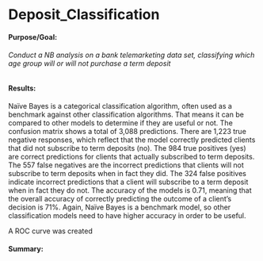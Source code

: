 # Deposit_Classification
 #### Purpose/Goal: 
 ###### Conduct a NB analysis on a bank telemarketing data set, classifying which age group will or will not purchase a term deposit

#### Results: 
Naïve Bayes is a categorical classification algorithm, often used as a benchmark against other classification algorithms. That means it can be compared to other models to determine if they are useful or not.
The confusion matrix shows a total of 3,088 predictions. There are 1,223 true negative responses, which reflect that the model correctly predicted clients that did not subscribe to term deposits (no). The 984 true positives (yes) are correct predictions for clients that actually subscribed to term deposits. The 557 false negatives are the incorrect predictions that clients will not subscribe to term deposits when in fact they did. The 324 false positives indicate incorrect predictions that a client will subscribe to a term deposit when in fact they do not. The accuracy of the models is 0.71, meaning that the overall accuracy of correctly predicting the outcome of a client’s decision is 71%. Again, Naïve Bayes is a benchmark model, so other classification models need to have higher accuracy in order to be useful.  

A ROC curve was created 




#### Summary:
